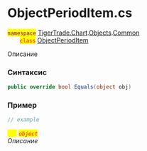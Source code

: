 
# ObjectPeriodItem.cs
<mark style="color:purple;">`namespace`</mark> [TigerTrade.Chart](../../../../../TigerTrade.Chart.md).[Objects](../../../../../TigerTrade.Chart/Objects.md).[Common](../../../../../TigerTrade.Chart/Objects/Common.md)  
&nbsp;&nbsp;&nbsp;&nbsp;&nbsp;&nbsp;&nbsp;<mark style="color:red;">`class`</mark> [ObjectPeriodItem](../../ObjectPeriodItem.cs.md)

Описание

### Синтаксис
```csharp
public override bool Equals(object obj)
```
### Пример  
```csharp
// example
```

<mark style="color:yellow;">`obj`</mark> <mark style="color:red;">*`object`*</mark>  
 *Описание*  
  

                    
                    